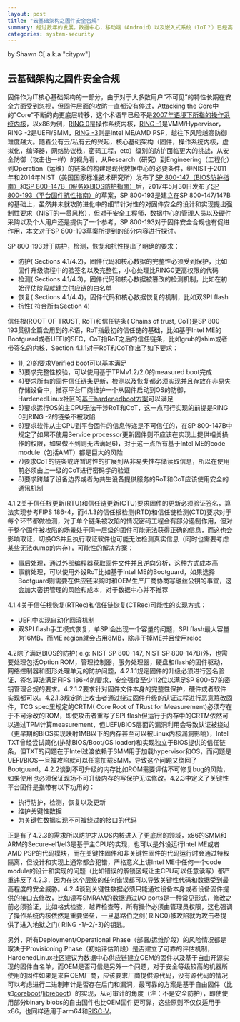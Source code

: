 ```yaml
---
layout: post
title: "云基础架构之固件安全合规"
summary: 经过数年的发展，数据中心，移动端（Android）以及嵌入式系统（IoT？）已经高度依赖于自由软件/固件/硬件，过去 12 年的基础架构层面的攻防对抗来中，Attacking the Core 的那个 Core 早已从内核转移到了 Hypervisor 之后又转移到了 EFI/SMM 最后 Intel ME 成为了新的 Core。但在某种程度上讲，内核依然是一把基路伯之剑，它的一举一动依然会影响到更底层恶魔的行为
categories: system-security
---
```


by Shawn C[ a.k.a "citypw"]

## 云基础架构之固件安全合规

固件作为IT核心基础架构的一部分，由于对于大多数用户“不可见”的特性长期在安全方面受到忽视，但[固件层面的攻防](https://github.com/hardenedlinux/firmware-anatomy/blob/master/hack_ME/firmware_security.md)一直都没有停过，Attacking the Core中的"Core"不断的向更底层转移，这个术语早已经不是[2007年语境下所指的操作系统内核](http://phrack.org/archives/issues/64/6.txt)，以x86为例，[RING 0](https://github.com/hardenedlinux/grsecurity-101-tutorials/blob/master/kernel_vuln_exp.md)是操作系统内核，[RING -1](https://github.com/hardenedlinux/grsecurity-101-tutorials/blob/master/virt_security.md)是VMM/Hypervisor，RING -2是UEFI/SMM，[RING -3](https://github.com/hardenedlinux/firmware-anatomy/blob/master/hack_ME/me_info.md)则是Intel ME/AMD PSP，越往下风险越高防御难度越大。随着公有云/私有云的兴起，核心基础架构（固件，操作系统内核，虚拟化，编译器，网络协议栈，密码工程，etc）级别的防护面临更大的挑战，从安全防御（攻击也一样）的视角看，从Research（研究）到Engineering（工程化）到Operation（运维）的链条的构建是现代数据中心的必要条件，继NIST于2011年和2014年NIST（美国国家标准技术研究所）发布了[SP 800-147（BIOS防护指南）](http://nvlpubs.nist.gov/nistpubs/Legacy/SP/nistspecialpublication800-147.pdf)和[SP 800-147B（服务器BIOS防护指南）](http://nvlpubs.nist.gov/nistpubs/SpecialPublications/NIST.SP.800-147B.pdf)后，2017年5月30日发布了[SP 800-193（平台固件抗性指南）](http://csrc.nist.gov/publications/PubsDrafts.html#SP-800-193)的草案，SP 800-193是建立在SP 800-147/147B的基础上，虽然并未就攻防进化中的细节针对性的对固件安全的设计和实现提出强制性要求（NIST的一贯风格），但对于安全工程师，数据中心的管理人员以及硬件采购以及个人用户还是提供了一个参考，SP 800-193对于固件安全合规也有促进作用，本文对于SP 800-193草案所提到的部分内容进行探讨。

SP 800-193对于防护，检测，恢复和抗性提出了明确的要求：

* 防护( Sections 4.1/4.2)，固件代码和核心数据的完整性必须受到保护，比如固件升级流程中的验签名以及完整性，小心处理比RING0更高权限的代码
* 检测( Sections 4.1/4.3)，固件代码和核心数据被篡改的检测机制，比如在初始评估阶段就建立供应链的白名单
* 恢复( Sections 4.1/4.4)，固件代码和核心数据恢复的机制，比如双SPI flash
* 抗性( 符合所有Section 4)

信任根(ROOT OF TRUST, RoT)和信任链条( Chains of trust, CoT)是SP 800-193贯彻全篇会用到的术语，RoT指最初的信任链的基础，比如基于Intel ME的Bootguard或者UEFI的SEC，CoT指RoT之后的信任链条，比如grub的shim或者带签名的内核，Section 4.1.1对于RoT和CoT作出了如下要求：

* 1), 2)的要求Verified boot可以基本满足
* 3)要求完整性校验，可以使用基于TPMv1.2/2.0的measured boot完成
* 4)要求所有的固件信任链条更新，检测以及恢复都必须实现并且存放在非易失存储设备中，推荐平台厂商维护一个从固件启动到OS的防御，HardenedLinux社区的[基于hardenedboot方案](https://hardenedlinux.github.io/system-security/2017/03/17/debian_hardened_boot.html)可以满足
* 5)要求运行OS的主CPU无法干涉RoT和CoT，这一点可行实现的前提是RING 0到RING -2的链条不被攻陷
* 6)要求软件从主CPU到平台固件的信息传递是不可信任的，在SP 800-147B中规定了如果不使用Service processor更新固件则不应该在实现上提供相关操作的权限，如果做不到则无法满足6)，对于这一点所有基于Intel ME的code module（包括AMT）都是巨大的风险
* 7)要求CoT的链条或许暂时性的扩展到从非易失性存储读取信息，所以在使用前必须由上一级的CoT进行密码学的验证
* 8)要求跨越了设备边界或者为共生设备提供服务的RoT和CoT应该使用安全的通讯机制


4.1.2关于信任根更新(RTU)和信任链更新(CTU)要求固件的更新必须验证签名，算法实现参考FIPS 186-4，而4.1.3的信任根检测(RTD)和信任链检测(CTD)要求对于每个环节都做检测，对于单个链条被攻陷的情况密码工程会有部分遏制作用，但对于整个固件被攻陷的场景处于同一层级的固件可能无法获得正确的信息，而这也会影响取证，切换OS并且执行取证软件也可能无法检测真实信息（同时也需要考虑某些无法dump的内存），可能性的解决方案：

* 事后处理，通过外部编程器获取固件文件并且逆向分析，这种方式成本高
* 事前处理，可以使用外设RoT比如基于Intel ME的Bootguard，如果选择Bootguard则需要在供应链采购时和OEM生产厂商协商写融丝公钥的事宜，这会加大密钥管理的风险和成本，对于数据中心并不推荐


4.1.4关于信任根恢复(RTRec)和信任链恢复(CTRec)可能性的实现方式：

* UEFI中实现自动化回滚机制
* 双SPI flash手工模式恢复，单SPI会出现一个容量的问题，SPI flash最大容量为16MB，而ME region就会占用8MB，除非干掉ME并且使用reloc


4.2除了满足BIOS的防护( e.g: NIST SP 800-147, NIST SP 800-147B)外，也需要处理包括Option ROM，管理控制器，服务处理器，硬盘和flash的固件驱动，网络控制器和图形处理单元的防护问题，4.2.1.1规定固件的升级必须进行签名验证，签名算法满足FIPS 186-4的要求，安全强度至少112位以满足SP 800-57的密钥管理合规的要求。4.2.1.2要求针对固件文件本身的完整性保护，硬件或者软件实现都可以。4.2.1.3规定防止攻击者通过绕过固件升级的认证过程进行恶意篡改固件，TCG spec里规定的CRTM( Core Root of TRust for Measurement)必须存在于不可涂改的ROM，即使攻击者重写了SPI flash但运行于内存中的CRTM依然可以通过TPM计算measurement，但UEFI/BIOS层面的漏洞利用会导致认证被绕过（更早期的BIOS实现映射1MB以下的内存甚至可以被Linux内核漏洞影响），Intel TXT曾经尝试简化(排除BIOS/Boot/OS loader)和实现独立于BIOS提供的信任链条，但TXT的问题在于Intel过渡依赖于SMM用于加载hypervisor和OS，而问题是UEFI/BIOS一旦被攻陷就可以任意加载SMM，导致这个问题又绕回了Bootguard。4.2.2谈到不可升级的内存比如ROM需要评估不可修复bug的风险，如果使用也必须保证现场不可升级内存的写保护无法修改。4.2.3中定义了关键性平台固件是指带有以下功用的：

* 执行防护，检测，恢复以及更新
* 维护关键性数据
* 为关键性数据实现不可被绕过的接口的代码

正是有了4.2.3的需求所以防护才从OS内核进入了更底层的领域，x86的SMM和ARM的Secure-el1/el3是基于主CPU的实现，也可以是外设运行Intel ME或者AMD PSP的代码模块，而在关键性固件和非关键性固件的代码运行时会通过特权隔离，但设计和实现上通常都会犯错，严格意义上讲Intel ME中任何一个code module的设计和实现的问题（比如错误的解锁区域让主CPU可以任意读写）都严重违反了4.2.3，因为在这个层级的任何错误都可以导致关键性代码和数据受到最高程度的安全威胁。4.2.4谈到关键性数据必须只能通过设备本身或者设备固件提供的接口去修改，比如读写SMRAM的数据通过I/O ports是一种常见形式，修改之前必须验证，比如格式检查，越界检查等，所有操作必须由管理员权限，这也强调了操作系统内核依然是重要堡垒，一旦基路伯之剑( RING0)被攻陷就为攻击者提供了进入地狱之门( RING -1/-2/-3)的钥匙。

另外，所有Deployment/Operational Phase（部署/运维阶段）的风险情况都是取决于Provisioning Phase（初始评估阶段）是否建立了可靠的评估机制，HardenedLinux社区建议为数据中心供应链建立OEM的固件以及基于自由开源实现的固件白名单，而OEM是否可信是另外一个问题，对于安全等级较高的机器所使用的固件如果是来自OEM厂商，应该要求厂商提供源代码，没有源代码的情况可以考虑进行二进制审计是否存在后门和漏洞，最可靠的方案是基于自由固件（比如[coreboot](https://www.coreboot.org/)/[libreboot](https://libreboot.org/)）的实现，从可审计的角度（注：不是安全防护），即使使用部分binary blobs的自由固件也比OEM固件更可靠，这些原则不仅仅适用于x86，也同样适用于arm64和[RISC-V](https://github.com/riscv/)。
